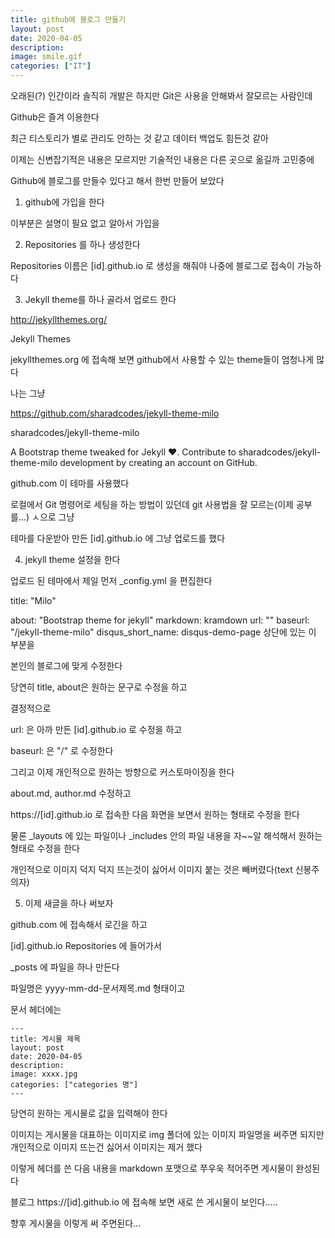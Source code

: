 ```yaml
---
title: github에 블로그 만들기
layout: post
date: 2020-04-05
description: 
image: smile.gif
categories: ["IT"]
---
```



오래된(?) 인간이라 솔직히 개발은 하지만 Git은 사용을 안해봐서 잘모르는 사람인데

Github은 즐겨 이용한다

최근 티스토리가 별로 관리도 안하는 것 같고 데이터 백업도 힘든것 같아

이제는 신변잡기적은 내용은 모르지만 기술적인 내용은 다른 곳으로 옮길까 고민중에

Github에 블로그를 만들수 있다고 해서 한번 만들어 보았다

 

1. github에 가입을 한다

이부분은 설명이 필요 없고 알아서 가입을

 

2. Repositories 를 하나 생성한다

Repositories 이름은 [id].github.io 로 생성을 해줘야 나중에 블로그로 접속이 가능하다

 

3. Jekyll theme를 하나 골라서 업로드 한다

http://jekyllthemes.org/

 
Jekyll Themes

 

jekyllthemes.org
에 접속해 보면 github에서 사용할 수 있는 theme들이 엄청나게 많다

 

나는 그냥 

https://github.com/sharadcodes/jekyll-theme-milo

 
sharadcodes/jekyll-theme-milo

A Bootstrap theme tweaked for Jekyll :heart:. Contribute to sharadcodes/jekyll-theme-milo development by creating an account on GitHub.

github.com
이 테마를 사용했다

로컬에서 Git 명령어로 세팅을 하는 방법이 있던데 git 사용법을 잘 모르는(이제 공부를...) ㅅ으로 그냥 

테마를 다운받아 만든 [id].github.io 에 그냥 업로드를 했다

 

4. jekyll theme 설정을 한다

업로드 된 테마에서 제일 먼저 _config.yml 을 편집한다

title: "Milo"

about: "Bootstrap theme for jekyll"
markdown: kramdown
url: ""
baseurl: "/jekyll-theme-milo"
disqus_short_name: disqus-demo-page
상단에 있는 이 부분을

본인의 블로그에 맞게 수정한다

당연히 title, about은 원하는 문구로 수정을 하고

결정적으로

url: 은 아까 만든 [id].github.io 로 수정을 하고

baseurl: 은 "/" 로 수정한다

 

그리고 이제 개인적으로 원하는 방향으로 커스토마이징을 한다 

about.md, author.md 수정하고

https://[id].github.io 로 접속한 다음 화면을 보면서 원하는 형태로 수정을 한다

물론 _layouts 에 있는 파일이나 _includes 안의 파일 내용을 자~~알 해석해서 원하는 형태로 수정을 한다

 

개인적으로 이미지 덕지 덕지 뜨는것이 싫어서 이미지 붙는 것은 빼버렸다(text 신봉주의자)

5. 이제 새글을 하나 써보자

github.com 에 접속해서 로긴을 하고 

[id].github.io Repositories 에 들어가서 

_posts 에 파일을 하나 만든다 

파일명은 yyyy-mm-dd-문서제목.md  형태이고

문서 헤더에는 
```
---
title: 게시물 제목
layout: post
date: 2020-04-05
description: 
image: xxxx.jpg
categories: ["categories 명"]
---
```
당연히 원하는 게시물로 값을 입력해야 한다

이미지는 게시물을 대표하는 이미지로 img 폴더에 있는 이미지 파일명을 써주면 되지만 개인적으로 이미지 뜨는건 싫어서 이미지는 제거 했다

이렇게 헤더를 쓴 다음 내용을 markdown 포맷으로 쭈우욱 적어주면 게시물이 완성된다

블로그 https://[id].github.io 에 접속해 보면 새로 쓴 게시물이 보인다.....

향후 게시물을 이렇게 써 주면된다...

